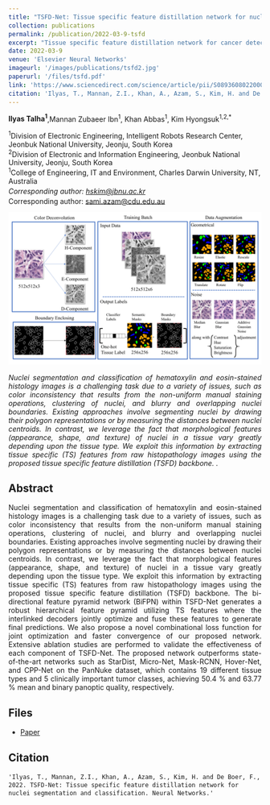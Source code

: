 ```yaml
---
title: "TSFD-Net: Tissue specific feature distillation network for nuclei segmentation and classification."
collection: publications
permalink: /publication/2022-03-9-tsfd
excerpt: "Tissue specific feature distillation network for cancer detection."
date: 2022-03-9
venue: 'Elsevier Neural Networks'
imageurl: '/images/publications/tsfd2.jpg'
paperurl: '/files/tsfd.pdf'
link: 'https://www.sciencedirect.com/science/article/pii/S0893608022000612?via%3Dihub'
citation: 'Ilyas, T., Mannan, Z.I., Khan, A., Azam, S., Kim, H. and De Boer, F., 2022. TSFD-Net: Tissue specific feature distillation network for nuclei segmentation and classification. Neural Networks.'
---
```


<strong>Ilyas Talha<sup>1</sup></strong>,Mannan Zubaeer Ibn<sup>1</sup>, Khan Abbas<sup>1</sup>, Kim Hyongsuk<sup>1,2,*</sup>

<sup>1</sup>Division of Electronic Engineering, Intelligent Robots Research Center, Jeonbuk National University, Jeonju, South Korea<br>
<sup>2</sup>Division of Electronic and Information Engineering, Jeonbuk National University, Jeonju, South Korea<br>
<sup>1</sup>College of Engineering, IT and Environment, Charles Darwin University, NT, Australia<br>
<sup>*</sup>Corresponding author: hskim@jbnu.ac.kr<br>
<sup>*</sup>Corresponding author: sami.azam@cdu.edu.au<br>

<center><img src = '/images/publications/tsfd.jpg'></center>

<p align="justify"><i>Nuclei segmentation and classification of hematoxylin and eosin-stained histology images is a challenging task due to a variety of issues, such as color inconsistency that results from the non-uniform manual staining operations, clustering of nuclei, and blurry and overlapping nuclei boundaries. Existing approaches involve segmenting nuclei by drawing their polygon representations or by measuring the distances between nuclei centroids. In contrast, we leverage the fact that morphological features (appearance, shape, and texture) of nuclei in a tissue vary greatly depending upon the tissue type. We exploit this information by extracting tissue specific (TS) features from raw histopathology images using the proposed tissue specific feature distillation (TSFD) backbone. .</i></p>

## Abstract
<p align="justify">
Nuclei segmentation and classification of hematoxylin and eosin-stained histology images is a challenging task due to a variety of issues, such as color inconsistency that results from the non-uniform manual staining operations, clustering of nuclei, and blurry and overlapping nuclei boundaries. Existing approaches involve segmenting nuclei by drawing their polygon representations or by measuring the distances between nuclei centroids. In contrast, we leverage the fact that morphological features (appearance, shape, and texture) of nuclei in a tissue vary greatly depending upon the tissue type. We exploit this information by extracting tissue specific (TS) features from raw histopathology images using the proposed tissue specific feature distillation (TSFD) backbone. The bi-directional feature pyramid network (BiFPN) within TSFD-Net generates a robust hierarchical feature pyramid utilizing TS features where the interlinked decoders jointly optimize and fuse these features to generate final predictions. We also propose a novel combinational loss function for joint optimization and faster convergence of our proposed network. Extensive ablation studies are performed to validate the effectiveness of each component of TSFD-Net. The proposed network outperforms state-of-the-art networks such as StarDist, Micro-Net, Mask-RCNN, Hover-Net, and CPP-Net on the PanNuke dataset, which contains 19 different tissue types and 5 clinically important tumor classes, achieving 50.4 % and 63.77 % mean and binary panoptic quality, respectively.
</p>

## Files
- <a href="https://www.sciencedirect.com/science/article/pii/S0893608022000612?via%3Dihub#!">Paper</a>

## Citation
```
'Ilyas, T., Mannan, Z.I., Khan, A., Azam, S., Kim, H. and De Boer, F., 2022. TSFD-Net: Tissue specific feature distillation network for nuclei segmentation and classification. Neural Networks.'
```
